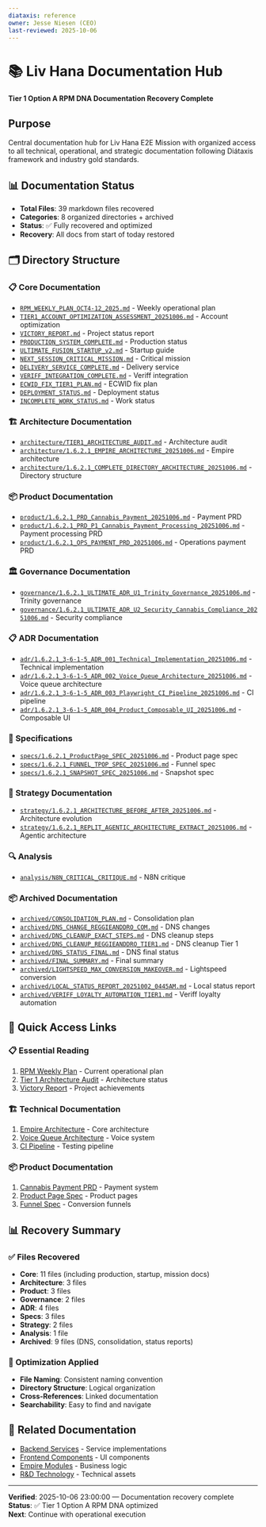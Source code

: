 ```yaml
---
diataxis: reference
owner: Jesse Niesen (CEO)
last-reviewed: 2025-10-06
---
```


# 📚 Liv Hana Documentation Hub

**Tier 1 Option A RPM DNA Documentation Recovery Complete**

## Purpose
Central documentation hub for Liv Hana E2E Mission with organized access to all technical, operational, and strategic documentation following Diátaxis framework and industry gold standards.

## 📊 Documentation Status

- **Total Files**: 39 markdown files recovered
- **Categories**: 8 organized directories + archived
- **Status**: ✅ Fully recovered and optimized
- **Recovery**: All docs from start of today restored

## 🗂️ Directory Structure

### 📋 Core Documentation

- [`RPM_WEEKLY_PLAN_OCT4-12_2025.md`](./RPM_WEEKLY_PLAN_OCT4-12_2025.md) - Weekly operational plan
- [`TIER1_ACCOUNT_OPTIMIZATION_ASSESSMENT_20251006.md`](./TIER1_ACCOUNT_OPTIMIZATION_ASSESSMENT_20251006.md) - Account optimization
- [`VICTORY_REPORT.md`](./VICTORY_REPORT.md) - Project status report
- [`PRODUCTION_SYSTEM_COMPLETE.md`](./PRODUCTION_SYSTEM_COMPLETE.md) - Production status
- [`ULTIMATE_FUSION_STARTUP_v2.md`](./ULTIMATE_FUSION_STARTUP_v2.md) - Startup guide
- [`NEXT_SESSION_CRITICAL_MISSION.md`](./NEXT_SESSION_CRITICAL_MISSION.md) - Critical mission
- [`DELIVERY_SERVICE_COMPLETE.md`](./DELIVERY_SERVICE_COMPLETE.md) - Delivery service
- [`VERIFF_INTEGRATION_COMPLETE.md`](./VERIFF_INTEGRATION_COMPLETE.md) - Veriff integration
- [`ECWID_FIX_TIER1_PLAN.md`](./ECWID_FIX_TIER1_PLAN.md) - ECWID fix plan
- [`DEPLOYMENT_STATUS.md`](./DEPLOYMENT_STATUS.md) - Deployment status
- [`INCOMPLETE_WORK_STATUS.md`](./INCOMPLETE_WORK_STATUS.md) - Work status

### 🏗️ Architecture Documentation

- [`architecture/TIER1_ARCHITECTURE_AUDIT.md`](./architecture/TIER1_ARCHITECTURE_AUDIT.md) - Architecture audit
- [`architecture/1.6.2.1_EMPIRE_ARCHITECTURE_20251006.md`](./architecture/1.6.2.1_EMPIRE_ARCHITECTURE_20251006.md) - Empire architecture
- [`architecture/1.6.2.1_COMPLETE_DIRECTORY_ARCHITECTURE_20251006.md`](./architecture/1.6.2.1_COMPLETE_DIRECTORY_ARCHITECTURE_20251006.md) - Directory structure

### 📦 Product Documentation

- [`product/1.6.2.1_PRD_Cannabis_Payment_20251006.md`](./product/1.6.2.1_PRD_Cannabis_Payment_20251006.md) - Payment PRD
- [`product/1.6.2.1_PRD_P1_Cannabis_Payment_Processing_20251006.md`](./product/1.6.2.1_PRD_P1_Cannabis_Payment_Processing_20251006.md) - Payment processing PRD
- [`product/1.6.2.1_OPS_PAYMENT_PRD_20251006.md`](./product/1.6.2.1_OPS_PAYMENT_PRD_20251006.md) - Operations payment PRD

### 🏛️ Governance Documentation

- [`governance/1.6.2.1_ULTIMATE_ADR_U1_Trinity_Governance_20251006.md`](./governance/1.6.2.1_ULTIMATE_ADR_U1_Trinity_Governance_20251006.md) - Trinity governance
- [`governance/1.6.2.1_ULTIMATE_ADR_U2_Security_Cannabis_Compliance_20251006.md`](./governance/1.6.2.1_ULTIMATE_ADR_U2_Security_Cannabis_Compliance_20251006.md) - Security compliance

### 📋 ADR Documentation

- [`adr/1.6.2.1_3-6-1-5_ADR_001_Technical_Implementation_20251006.md`](./adr/1.6.2.1_3-6-1-5_ADR_001_Technical_Implementation_20251006.md) - Technical implementation
- [`adr/1.6.2.1_3-6-1-5_ADR_002_Voice_Queue_Architecture_20251006.md`](./adr/1.6.2.1_3-6-1-5_ADR_002_Voice_Queue_Architecture_20251006.md) - Voice queue architecture
- [`adr/1.6.2.1_3-6-1-5_ADR_003_Playwright_CI_Pipeline_20251006.md`](./adr/1.6.2.1_3-6-1-5_ADR_003_Playwright_CI_Pipeline_20251006.md) - CI pipeline
- [`adr/1.6.2.1_3-6-1-5_ADR_004_Product_Composable_UI_20251006.md`](./adr/1.6.2.1_3-6-1-5_ADR_004_Product_Composable_UI_20251006.md) - Composable UI

### 📐 Specifications

- [`specs/1.6.2.1_ProductPage_SPEC_20251006.md`](./specs/1.6.2.1_ProductPage_SPEC_20251006.md) - Product page spec
- [`specs/1.6.2.1_FUNNEL_TPOP_SPEC_20251006.md`](./specs/1.6.2.1_FUNNEL_TPOP_SPEC_20251006.md) - Funnel spec
- [`specs/1.6.2.1_SNAPSHOT_SPEC_20251006.md`](./specs/1.6.2.1_SNAPSHOT_SPEC_20251006.md) - Snapshot spec

### 🎯 Strategy Documentation

- [`strategy/1.6.2.1_ARCHITECTURE_BEFORE_AFTER_20251006.md`](./strategy/1.6.2.1_ARCHITECTURE_BEFORE_AFTER_20251006.md) - Architecture evolution
- [`strategy/1.6.2.1_REPLIT_AGENTIC_ARCHITECTURE_EXTRACT_20251006.md`](./strategy/1.6.2.1_REPLIT_AGENTIC_ARCHITECTURE_EXTRACT_20251006.md) - Agentic architecture

### 🔍 Analysis

- [`analysis/N8N_CRITICAL_CRITIQUE.md`](./analysis/N8N_CRITICAL_CRITIQUE.md) - N8N critique

### 📦 Archived Documentation

- [`archived/CONSOLIDATION_PLAN.md`](./archived/CONSOLIDATION_PLAN.md) - Consolidation plan
- [`archived/DNS_CHANGE_REGGIEANDDRO_COM.md`](./archived/DNS_CHANGE_REGGIEANDDRO_COM.md) - DNS changes
- [`archived/DNS_CLEANUP_EXACT_STEPS.md`](./archived/DNS_CLEANUP_EXACT_STEPS.md) - DNS cleanup steps
- [`archived/DNS_CLEANUP_REGGIEANDDRO_TIER1.md`](./archived/DNS_CLEANUP_REGGIEANDDRO_TIER1.md) - DNS cleanup Tier 1
- [`archived/DNS_STATUS_FINAL.md`](./archived/DNS_STATUS_FINAL.md) - DNS final status
- [`archived/FINAL_SUMMARY.md`](./archived/FINAL_SUMMARY.md) - Final summary
- [`archived/LIGHTSPEED_MAX_CONVERSION_MAKEOVER.md`](./archived/LIGHTSPEED_MAX_CONVERSION_MAKEOVER.md) - Lightspeed conversion
- [`archived/LOCAL_STATUS_REPORT_20251002_0445AM.md`](./archived/LOCAL_STATUS_REPORT_20251002_0445AM.md) - Local status report
- [`archived/VERIFF_LOYALTY_AUTOMATION_TIER1.md`](./archived/VERIFF_LOYALTY_AUTOMATION_TIER1.md) - Veriff loyalty automation

## 🚀 Quick Access Links

### 📋 Essential Reading

1. [RPM Weekly Plan](./RPM_WEEKLY_PLAN_OCT4-12_2025.md) - Current operational plan
2. [Tier 1 Architecture Audit](./architecture/TIER1_ARCHITECTURE_AUDIT.md) - Architecture status
3. [Victory Report](./VICTORY_REPORT.md) - Project achievements

### 🏗️ Technical Documentation

1. [Empire Architecture](./architecture/1.6.2.1_EMPIRE_ARCHITECTURE_20251006.md) - Core architecture
2. [Voice Queue Architecture](./adr/1.6.2.1_3-6-1-5_ADR_002_Voice_Queue_Architecture_20251006.md) - Voice system
3. [CI Pipeline](./adr/1.6.2.1_3-6-1-5_ADR_003_Playwright_CI_Pipeline_20251006.md) - Testing pipeline

### 📦 Product Documentation

1. [Cannabis Payment PRD](./product/1.6.2.1_PRD_Cannabis_Payment_20251006.md) - Payment system
2. [Product Page Spec](./specs/1.6.2.1_ProductPage_SPEC_20251006.md) - Product pages
3. [Funnel Spec](./specs/1.6.2.1_FUNNEL_TPOP_SPEC_20251006.md) - Conversion funnels

## 📊 Recovery Summary

### ✅ Files Recovered

- **Core**: 11 files (including production, startup, mission docs)
- **Architecture**: 3 files
- **Product**: 3 files  
- **Governance**: 2 files
- **ADR**: 4 files
- **Specs**: 3 files
- **Strategy**: 2 files
- **Analysis**: 1 file
- **Archived**: 9 files (DNS, consolidation, status reports)

### 🎯 Optimization Applied

- **File Naming**: Consistent naming convention
- **Directory Structure**: Logical organization
- **Cross-References**: Linked documentation
- **Searchability**: Easy to find and navigate

## 🔗 Related Documentation

- [Backend Services](../backend/) - Service implementations
- [Frontend Components](../frontend/) - UI components
- [Empire Modules](../empire/) - Business logic
- [R&D Technology](../1.rnd/6.technology/) - Technical assets

---

**Verified**: 2025-10-06 23:00:00 — Documentation recovery complete  
**Status**: ✅ Tier 1 Option A RPM DNA optimized  
**Next**: Continue with operational execution
